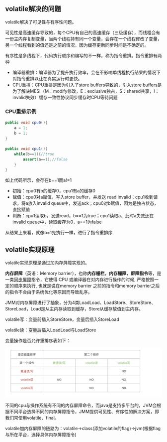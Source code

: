 ## volatile解决的问题

volatile解决了可见性与有序性问题。

可见性是高速缓存导致的，每个CPU有自己的高速缓存（三级缓存），而线程会有一份主内存复制变量，当两个线程持有同一个变量，会存在一个线程修改了变量，另一个线程看到的值还是之前的情况，因为缓存更新同步时间是不确定的。

有序性是多线程下，代码执行顺序和编写的不一样，称为指令重排。指令重排有两种

- 编译器重排：编译器为了提升执行效率，会在不影响单线程执行结果的情况下对指令重排以让在真实运行时更快。
- CPU重排：CPU重排是因为引入了store buffers导致的，引入store buffers是为了解决MESI（M：modify修改，E：exclusive独占，S：shared共享，I：invalid失效）缓存一致性协议同步缓存时CPU等待问题

### CPU重排示例

```java
public void cpu0(){
    a = 1;
    b = 1;
}

public void cpu1(){
    while(b==1){//true
        assert(a==1);//false
    }
}
```

如上代码所示，会存在b==1而a!=1

- 初始：cpu0有b的缓存0，cpu1有a的缓存0
- 赋值：cpu0对a赋值，写入store buffer，并发送 read invalid；cpu1收到请求，将a放入invalid queue中，发送ack；cpu0对b赋值，因为是独占状态，直接赋值
- 判断：cpu1读取b，发送read，b==1为true；cpu1读取a，此时a失效还在invalid queue中，读取缓存为0，a==1为false

从结果上来看，就像b=1先执行一样，进行了指令重排序

## volatile实现原理

volatile实现原理是通过加内存屏障实现的。

**内存屏障**（英语：Memory barrier），也称**内存栅栏**，**内存栅障**，**屏障指令**等，是一类[同步屏障](https://zh.wikipedia.org/wiki/同步屏障)指令，它使得 CPU 或编译器在对内存进行操作的时候, 严格按照一定的顺序来执行, 也就是说在memory barrier 之前的指令和memory barrier之后的指令不会由于系统优化等原因而导致乱序。

JMM对内存屏障进行了抽象，分为4类LoadLoad、LoadStore、StoreStore、StoreLoad，Load是从主内存读取到缓存，Store从缓存放值到主内存。

volatile写：变量前插入StoreStore，变量后插入StoreLoad

volatile读：变量后插入LoadLoad与LoadStore

变量操作是否允许重排序表如下：

![是否允许重排序](是否允许重排序.jpg)

不同的cpu与操作系统有不同的内存屏障命令，而java是支持多平台的，JVM会根据不同平台选择不同的内存屏障指令，JMM提供可见性、有序性的解决方案，即我们常使用volatile、final。

volatile加内存屏障的链路为：volatile->class(添加volatile的flag)->jvm(根据flag与所在平台，选择具体内存屏障指令)